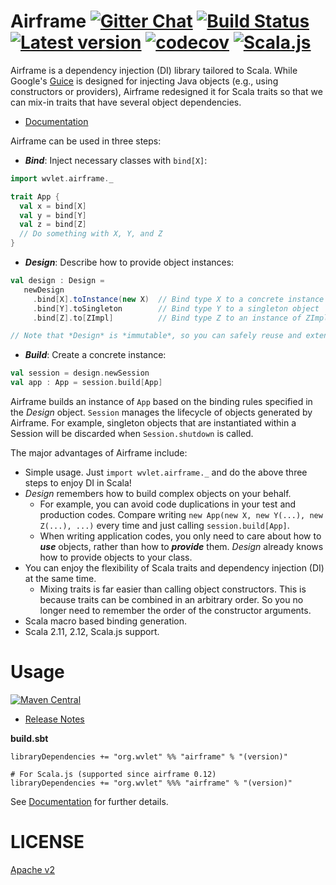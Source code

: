 # Airframe  [![Gitter Chat][gitter-badge]][gitter-link] [![Build Status](https://travis-ci.org/wvlet/airframe.svg?branch=master)](https://travis-ci.org/wvlet/airframe) [![Latest version](https://index.scala-lang.org/wvlet/airframe/airframe/latest.svg?color=orange)](https://index.scala-lang.org/wvlet/airframe) [![codecov](https://codecov.io/gh/wvlet/airframe/branch/master/graph/badge.svg)](https://codecov.io/gh/wvlet/airframe) [![Scala.js](https://www.scala-js.org/assets/badges/scalajs-0.6.15.svg)](https://www.scala-js.org)

[circleci-badge]: https://circleci.com/gh/wvlet/airframe.svg?style=svg
[circleci-link]: https://circleci.com/gh/wvlet/airframe
[gitter-badge]: https://badges.gitter.im/Join%20Chat.svg
[gitter-link]: https://gitter.im/wvlet/wvlet?utm_source=badge&utm_medium=badge&utm_campaign=pr-badge&utm_content=badge
[coverall-badge]: https://coveralls.io/repos/github/wvlet/airframe/badge.svg?branch=master
[coverall-link]: https://coveralls.io/github/wvlet/airframe?branch=master

Airframe is a dependency injection (DI) library tailored to Scala. While Google's [Guice](https://github.com/google/guice) is designed for injecting Java objects (e.g., using constructors or providers), Airframe redesigned it for Scala traits so that we can mix-in traits that have several object dependencies.

- [Documentation](http://wvlet.org/airframe/documentation)

Airframe can be used in three steps:
- ***Bind***: Inject necessary classes with `bind[X]`:
```scala
import wvlet.airframe._

trait App {
  val x = bind[X]
  val y = bind[Y]
  val z = bind[Z]
  // Do something with X, Y, and Z
}
```
- ***Design***: Describe how to provide object instances:
```scala
val design : Design =
   newDesign
     .bind[X].toInstance(new X)  // Bind type X to a concrete instance
     .bind[Y].toSingleton        // Bind type Y to a singleton object
     .bind[Z].to[ZImpl]          // Bind type Z to an instance of ZImpl

// Note that *Design* is *immutable*, so you can safely reuse and extend it by adding more bindings.     
```

- ***Build***: Create a concrete instance:
```scala
val session = design.newSession
val app : App = session.build[App]
```

Airframe builds an instance of `App` based on the binding rules specified in the *Design* object.
`Session` manages the lifecycle of objects generated by Airframe. For example, singleton objects that are instantiated within a Session will be discarded when `Session.shutdown` is called.

The major advantages of Airframe include:
- Simple usage. Just `import wvlet.airframe._` and do the above three steps to enjoy DI in Scala!
- *Design* remembers how to build complex objects on your behalf.
  - For example, you can avoid code duplications in your test and production codes. Compare writing `new App(new X, new Y(...), new Z(...), ...)` every time and just calling `session.build[App]`.
  - When writing application codes, you only need to care about how to ***use*** objects, rather than how to ***provide*** them. *Design* already knows how to provide objects to your class.
- You can enjoy the flexibility of Scala traits and dependency injection (DI) at the same time.
  - Mixing traits is far easier than calling object constructors. This is because traits can be combined in an arbitrary order. So you no longer need to remember the order of the constructor arguments.
- Scala macro based binding generation.
- Scala 2.11, 2.12, Scala.js support.

# Usage

[![Maven Central](https://maven-badges.herokuapp.com/maven-central/org.wvlet/airframe_2.11/badge.svg)](https://maven-badges.herokuapp.com/maven-central/org.wvlet/airframe_2.11)
- [Release Notes](https://github.com/wvlet/airframe/blob/master/RELEASE_NOTES.md)

**build.sbt**
```
libraryDependencies += "org.wvlet" %% "airframe" % "(version)"

# For Scala.js (supported since airframe 0.12)
libraryDependencies += "org.wvlet" %%% "airframe" % "(version)"
```

See [Documentation](http://wvlet.org/airframe/documentation) for further details.


# LICENSE

[Apache v2](https://github.com/wvlet/airframe/blob/master/LICENSE)
